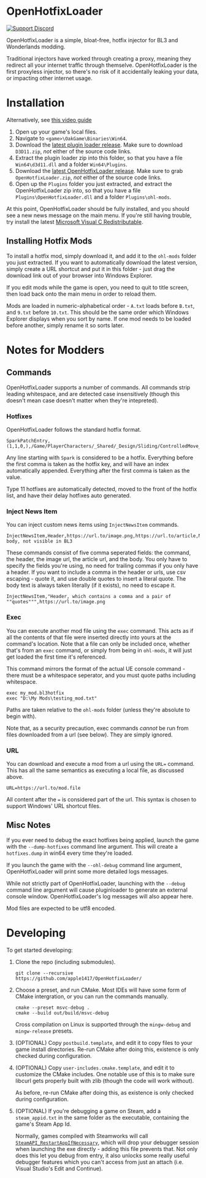 # OpenHotfixLoader
[![Support Discord](https://img.shields.io/static/v1?label=&message=Support%20Discord&logo=discord&color=424)](https://discord.gg/bXeqV8Ef9R)

OpenHotfixLoader is a simple, bloat-free, hotfix injector for BL3 and Wonderlands modding.

Traditional injectors have worked through creating a proxy, meaning they redirect all your internet
traffic through themselve. OpenHotfixLoader is the first proxyless injector, so there's no risk of
it accidentally leaking your data, or impacting other internet usage.

# Installation
Alternatively, see [this video guide](https://youtu.be/gHX3dtZIojY)

1. Open up your game's local files.
2. Navigate to `<game>\OakGame\Binaries\Win64`.
3. Download the [latest plugin loader release](https://github.com/FromDarkHell/BL3DX11Injection/releases/).
   Make sure to download `D3D11.zip`, *not* either of the source code links.
4. Extract the plugin loader zip into this folder, so that you have a file `Win64\d3d11.dll` and a
   folder `Win64\Plugins`.
5. Download the [latest OpenHotfixLoader release](https://github.com/apple1417/OpenHotfixLoader/releases).
   Make sure to grab `OpenHotfixLoader.zip`, *not* either of the source code links.
6. Open up the `Plugins` folder you just extracted, and extract the OpenHotfixLoader zip into, so
   that you have a file `Plugins\OpenHotfixLoader.dll` and a folder `Plugins\ohl-mods`.

At this point, OpenHotfixLoader should be fully installed, and you should see a new news message on
the main menu. If you're still having trouble, try install the latest
[Microsoft Visual C Redistributable](https://aka.ms/vs/17/release/vc_redist.x64.exe).

## Installing Hotfix Mods
To install a hotfix mod, simply download it, and add it to the `ohl-mods` folder you just extracted.
If you want to automatically download the latest version, simply create a URL shortcut and put it in
this folder - just drag the download link out of your browser into Windows Explorer.

If you edit mods while the game is open, you need to quit to title screen, then load back onto the
main menu in order to reload them.

Mods are loaded in numeric-alphabetical order - `A.txt` loads before `B.txt`, and `9.txt` before
`10.txt`. This should be the same order which Windows Explorer displays when you sort by name. If
one mod needs to be loaded before another, simply rename it so sorts later.

# Notes for Modders
## Commands
OpenHotfixLoader supports a number of commands. All commands strip leading whitespace, and are
detected case insensitively (though this doesn't mean case doesn't matter when they're intepreted).

### Hotfixes
OpenHotfixLoader follows the standard hotfix format.

```
SparkPatchEntry,(1,1,0,),/Game/PlayerCharacters/_Shared/_Design/Sliding/ControlledMove_Global_Sliding.Default__ControlledMove_Global_Sliding_C,Duration.BaseValueConstant,0,,5000
```

Any line starting with `Spark` is considered to be a hotfix. Everything before the first comma is
taken as the hotfix key, and will have an index automatically appended. Everything after the first
comma is taken as the value.

Type 11 hotfixes are automatically detected, moved to the front of the hotfix list, and have their
delay hotfixes auto generated.

### Inject News Item
You can inject custom news items using `InjectNewsItem` commands.

```
InjectNewsItem,Header,https://url.to/image.png,https://url.to/article,News body, not visible in BL3
```

These commands consist of five comma seperated fields: the command, the header, the image url, the
article url, and the body. You only have to specify the fields you're using, no need for trailing
commas if you only have a header. If you want to include a comma in the header or urls, use csv
escaping - quote it, and use double quotes to insert a literal quote. The body text is always taken
literally (if it exists), no need to escape it.

```
InjectNewsItem,"Header, which contains a comma and a pair of ""quotes""",https://url.to/image.png
```

### Exec
You can execute another mod file using the `exec` command. This acts as if all the contents of that
file were inserted directly into yours at the command's location. Note that a file can only be
included once, whether that's from an `exec` command, or simply from being in `ohl-mods`, it will
just get loaded the first time it's referenced.

This command mirrors the format of the actual UE console command - there must be a whitespace
seperator, and you must quote paths including whitespace.

```
exec my_mod.bl3hotfix
exec "D:\My Mods\testing_mod.txt"
```

Paths are taken relative to the `ohl-mods` folder (unless they're absolute to begin with).

Note that, as a security precaution, exec commands *cannot* be run from files downloaded from a url
(see below). They are simply ignored.

### URL
You can download and execute a mod from a url using the `URL=` command. This has all the same
semantics as executing a local file, as discussed above.

```
URL=https://url.to/mod.file
```
All content after the `=` is considered part of the url. This syntax is chosen to support Windows'
URL shortcut files.

## Misc Notes
If you ever need to debug the exact hotfixes being applied, launch the game with the
`--dump-hotfixes` command line argument. This will create a `hotfixes.dump` in win64 every time
they're loaded.

If you launch the game with the `--ohl-debug` command line argument, OpenHotfixLoader will print
some more detailed logs messages.

While not strictly part of OpenHotfixLoader, launching with the `--debug` command line argument will
cause pluginloader to generate an external console window. OpenHotfixLoader's log messages will also
appear here.

Mod files are expected to be utf8 encoded.

# Developing
To get started developing:

1. Clone the repo (including submodules).
   ```
   git clone --recursive https://github.com/apple1417/OpenHotfixLoader/
   ```

2. Choose a preset, and run CMake. Most IDEs will have some form of CMake intergration, or you can
   run the commands manually.
   ```
   cmake --preset msvc-debug .
   cmake --build out/build/msvc-debug
   ```

   Cross compilation on Linux is supported through the `mingw-debug` and `mingw-release` presets.

3. (OPTIONAL) Copy `postbuild.template`, and edit it to copy files to your game install directories.
   Re-run CMake after doing this, existence is only checked during configuration.

4. (OPTIONAL) Copy `user-includes.cmake.template`, and edit it to customize the CMake includes.
   One notable use of this is to make sure libcurl gets properly built with zlib (though the code
   will work without).

   As before, re-run CMake after doing this, as existence is only checked during configuration.

5. (OPTIONAL) If you're debugging a game on Steam, add a `steam_appid.txt` in the same folder as the
   executable, containing the game's Steam App Id.

   Normally, games compiled with Steamworks will call
   [`SteamAPI_RestartAppIfNecessary`](https://partner.steamgames.com/doc/sdk/api#SteamAPI_RestartAppIfNecessary),
   which will drop your debugger session when launching the exe directly - adding this file prevents
   that. Not only does this let you debug from entry, it also unlocks some really useful debugger
   features which you can't access from just an attach (i.e. Visual Studio's Edit and Continue).

